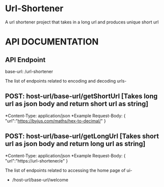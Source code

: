 # Url-Shortener
A url shortener project that takes in a long url and produces unique short url
# API DOCUMENTATION

API Endpoint
------------
base-url: /url-shortener

The list of endpoints related to encoding and decoding urls-

## POST: host-url/base-url/getShortUrl [Takes long url as json body and return short url as string]
   *Content-Type: application/json
   *Example Request-Body: 
   {
    "url":"https://byjus.com/maths/hex-to-decimal/"
   }
## POST: host-url/base-url/getLongUrl [Takes short url as json body and return long url as string]
   *Content-Type: application/json
   *Example Request-Body: 
        {
         "url":"https://url-shortener/e"
        }

The list of endpoints related to accessing the home page of ui-

* /host-url/base-url/welcome

